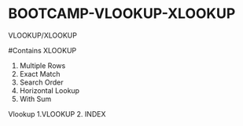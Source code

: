 # BOOTCAMP-VLOOKUP-XLOOKUP
VLOOKUP/XLOOKUP


#Contains
XLOOKUP
1. Multiple Rows
2. Exact Match
3. Search Order
4. Horizontal Lookup
5. With Sum

Vlookup
1.VLOOKUP
2. INDEX
